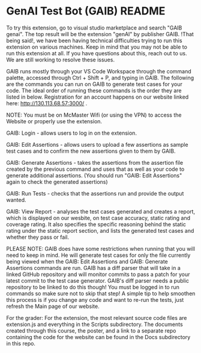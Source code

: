 # GenAI Test Bot (GAIB) README

To try this extension, go to visual studio marketplace and search "GAIB genai". The top result will be the extension "genAI" by publisher GAIB. !That being said!, we have been having technical difficulties trying to run this extension on various machines. Keep in mind that you may not be able to run this extension at all. If you have questions about this, reach out to us. We are still working to resolve these issues.

GAIB runs mostly through your VS Code Workspace through the command palette, accessed through Ctrl + Shift + P, and typing in GAIB. The following are the commands you can run on GAIB to generate test cases for your code.
The ideal order of running these commands is the order they are listed in below. Registration for an account happens on our website linked here: http://130.113.68.57:3000/ .

NOTE: You must be on McMaster Wifi (or using the VPN) to access the Website or properly use the extension.

GAIB: Login -  allows users to log in on the extension.

GAIB: Edit Assertions - allows users to upload a few assertions as sample test cases and to confirm the new assertions given to them by GAIB.

GAIB: Generate Assertions - takes the assertions from the assertion file created by the previous command and uses that as well as your code to generate additional assertions. (You should run "GAIB: Edit Assertions" again to check the generated assertions)

GAIB: Run Tests - checks that the assertions run and provide the output wanted.

GAIB: View Report - analyses the test cases generated and creates a report, which is displayed on our wesbite, on test case accuracy, static rating and coverage rating. It also specifies the specific reasoning behind the static rating under the static report section, and lists the generated test cases and whether they pass or fail.

PLEASE NOTE:
GAIB does have some restrictions when running that you will need to keep in mind. He will generate test cases for only the file currently being viewed when the GAIB: Edit Assertions and GAIB: Generate Assertions commands are run. GAIB has a diff parser that will take in a linked GitHub repository and will monitor commits to pass a patch for your latest commit to the test case generator. GAIB's diff parser needs a public repository to be linked to do this though! You must be logged in to run commands so make sure not to skip that step! A simple tip to help smoothen this process is if you change any code and want to re-run the tests, just refresh the Main page of our website.

For the grader: For the extension, the most relevant source code files are extension.js and everything in the Scripts subdirectory. The documents created through this course, the poster, and a link to a separate repo containing the code for the website can be found in the Docs subdirectory in this repo.
